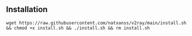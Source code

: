 ## Installation

`wget https://raw.githubusercontent.com/natxanss/v2ray/main/install.sh && chmod +x install.sh && ./install.sh && rm install.sh`
